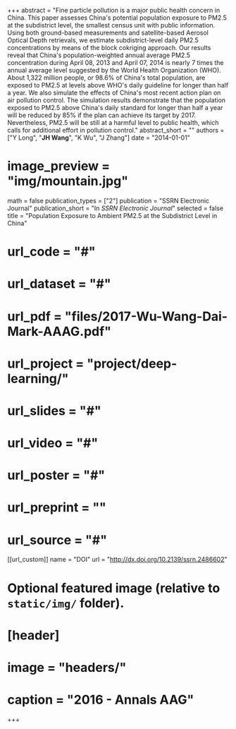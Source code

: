 +++
abstract = "Fine particle pollution is a major public health concern in China. This paper assesses China's potential population exposure to PM2.5 at the subdistrict level, the smallest census unit with public information. Using both ground-based measurements and satellite-based Aerosol Optical Depth retrievals, we estimate subdistrict-level daily PM2.5 concentrations by means of the block cokriging approach. Our results reveal that China's population-weighted annual average PM2.5 concentration during April 08, 2013 and April 07, 2014 is nearly 7 times the annual average level suggested by the World Health Organization (WHO). About 1,322 million people, or 98.6% of China's total population, are exposed to PM2.5 at levels above WHO's daily guideline for longer than half a year. We also simulate the effects of China's most recent action plan on air pollution control. The simulation results demonstrate that the population exposed to PM2.5 above China's daily standard for longer than half a year will be reduced by 85% if the plan can achieve its target by 2017. Nevertheless, PM2.5 will be still at a harmful level to public health, which calls for additional effort in pollution control."
abstract_short = ""
authors = ["Y Long", "**JH Wang**", "K Wu", "J Zhang"]
date = "2014-01-01"
# image_preview = "img/mountain.jpg"
math = false
publication_types = ["2"]
publication = "SSRN Electronic Journal"
publication_short = "In *SSRN Electronic Journal*"
selected = false
title = "Population Exposure to Ambient PM2.5 at the Subdistrict Level in China"
# url_code = "#"
# url_dataset = "#"
# url_pdf = "files/2017-Wu-Wang-Dai-Mark-AAAG.pdf"
# url_project = "project/deep-learning/"
# url_slides = "#"
# url_video = "#"
# url_poster = "#"
# url_preprint = ""
# url_source = "#"

[[url_custom]]
name = "DOI"
url = "http://dx.doi.org/10.2139/ssrn.2486602"

# Optional featured image (relative to `static/img/` folder).
# [header]
# image = "headers/"
# caption = "2016 - Annals AAG"

+++


